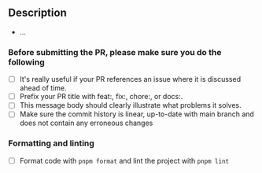 ## Description

- ...

### Before submitting the PR, please make sure you do the following

- [ ] It's really useful if your PR references an issue where it is discussed ahead of time.
- [ ] Prefix your PR title with feat:, fix:, chore:, or docs:.
- [ ] This message body should clearly illustrate what problems it solves.
- [ ] Make sure the commit history is linear, up-to-date with main branch and does not contain any erroneous changes

### Formatting and linting

- [ ] Format code with `pnpm format` and lint the project with `pnpm lint`
